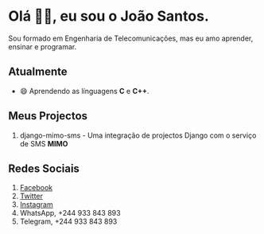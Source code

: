 # Olá 👋😉, eu sou o **João Santos**.
Sou formado em Engenharia de Telecomunicações, mas eu amo aprender, ensinar e programar.

## Atualmente
- 😄 Aprendendo as línguagens **C** e **C++**.

## Meus Projectos
1. django-mimo-sms - Uma integração de projectos Django com o serviço de SMS **MIMO**

## Redes Sociais
1. [Facebook](https://facebook.com/jo.caetano.169)
2. [Twitter](https://twitter.com/jocaetano2)
3. [Instagram](https://instagram.com/jocaetano2)
4. WhatsApp, +244 933 843 893
5. Telegram, +244 933 843 893
